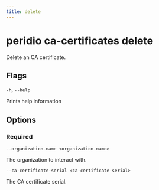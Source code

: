 ```yaml
---
title: delete
---
```


# peridio ca-certificates delete

Delete an CA certificate.

## Flags

`-h`, `--help`

Prints help information

## Options

### Required

`--organization-name <organization-name>`

The organization to interact with.

`--ca-certificate-serial <ca-certificate-serial>`

The CA certificate serial.

